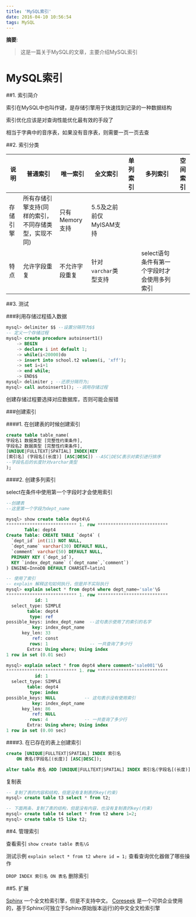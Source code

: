 ```yaml
---
title: 'MySQL索引'
date: 2016-04-10 10:56:54
tags: MySQL
---
```


__摘要__:
> 这是一篇关于MySQL的文章，主要介绍MySQL索引

<!-- more -->
MySQL索引
=========

##1. 索引简介

索引在MySQL中也叫作键，是存储引擎用于快速找到记录的一种数据结构

索引优化应该是对查询性能优化最有效的手段了

相当于字典中的音序表，如果没有音序表，则需要一页一页去查

##2. 索引分类

|说明|普通索引|唯一索引|全文索引|单列索引|多列索引|空间索引|
|--|--|--|--|--|--|--|
|存储引擎|所有存储引擎支持(同样的索引，不同存储类型，实现不同)|只有Memory支持|5.5及之前前仅MyISAM支持| | | |
|特点|允许字段重复|不允许字段重复|针对`varchar`类型支持| |select语句条件有第一个字段时才会使用多列索引| | |

##3. 测试

###利用存储过程插入数据

```sql
mysql> delimiter $$ --设置分隔符为$$
-- 定义一个存储过程
mysql> create procedure autoinsert1()
    -> BEGIN
    -> declare i int default 1;
    -> while(i<20000)do
    -> insert into school.t2 values(i, 'xff');
    -> set i=i+1
    -> end while;
    -> END$$
mysql> delimiter ; --还原分隔符为;
mysql> call autoinsert1(); --调用存储过程
```

创建存储过程要选择对应数据库，否则可能会报错

###创建索引

####1. 在创建表的时候创建索引

```sql
create table table_name(
字段名1 数据类型 [完整性约束条件],
字段名2 数据类型 [完整性约束条件],
[UNIQUE|FULLTEXT|SPATIAL] INDEX|KEY
[索引名] (字段名[(长度)] [ASC|DESC]) --ASC|DESC表示对索引进行排序
--字段名后的长度针对varchar类型
);
```

####2. 创建多列索引

select在条件中使用第一个字段时才会使用索引

```sql
--创建表
--这里第一个字段为dept_name

mysql> show create table dept4\G
*************************** 1. row ***************************
       Table: dept4
Create Table: CREATE TABLE `dept4` (
  `dept_id` int(11) NOT NULL,
  `dept_name` varchar(30) DEFAULT NULL,
  `comment` varchar(50) DEFAULT NULL,
  PRIMARY KEY (`dept_id`),
  KEY `index_dept_name` (`dept_name`,`comment`)
) ENGINE=InnoDB DEFAULT CHARSET=latin1
```

```sql
-- 使用了索引
-- explain 解释这句如何执行，但是并不实际执行
mysql> explain select * from dept4 where dept_name='sale'\G
*************************** 1. row ***************************
           id: 1
  select_type: SIMPLE
        table: dept4
         type: ref
possible_keys: index_dept_name  --这句表示使用了的索引的名字
          key: index_dept_name
      key_len: 33
          ref: const
         rows: 1                -- 一共查询了多少行
        Extra: Using where; Using index
1 row in set (0.01 sec)

mysql> explain select * from dept4 where comment='sale001'\G
*************************** 1. row ***************************
           id: 1
  select_type: SIMPLE
        table: dept4
         type: index
possible_keys: NULL           -- 这句表示没有使用索引
          key: index_dept_name
      key_len: 86
          ref: NULL
         rows: 4              -- 一共查询了多少行
        Extra: Using where; Using index
1 row in set (0.00 sec)
```

####3. 在已存在的表上创建索引

```sql
create [UNIQUE|FULLTEXT|SPATIAL] INDEX 索引名
    ON 表名(字段名[(长度)] [ASC|DESC]);

alter table 表名 ADD [UNIQUE|FULLTEXT|SPATIAL] INDEX 索引名(字段名[(长度)] [ASC|DESC]);
```

复制表

```sql
-- 复制了表的内容和结构，但是没有复制表的key(约束)
mysql> create table t3 select * from t2;

-- 下面两条，复制了表的结构，但是没有内容，也没有复制表的key(约束)
mysql> create table t4 select * from t2 where 1=2;
mysql> create table t5 like t2;
```


##4. 管理索引

查看索引
`show create table 表名\G`

测试示例
`explain select * from t2 where id = 1;`
查看查询优化器做了哪些操作

`DROP INDEX 索引名 ON 表名`
删除索引

##5. 扩展

[Sphinx](http://zh-sphinx-doc.readthedocs.org/en/latest/contents.html) 一个全文检索引擎，但是不支持中文。
[Coreseek](http://www.coreseek.cn/) 是一个可供企业使用的，基于Sphinx(可独立于Sphinx原始版本运行)的中文全文检索引擎
